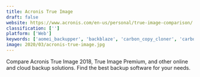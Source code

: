 ```yaml
---
title: Acronis True Image
draft: false 
website: https://www.acronis.com/en-us/personal/true-image-comparison/
classification: ['']
platform: ['Web']
keywords: ['aomei_backupper', 'backblaze', 'carbon_copy_cloner', 'carbonite', 'crashplan_pro', 'daemon_tools', 'driveimage_xml', 'dropbox', 'druva_insync', 'duplicati', 'fog_project', 'macrium_reflect', 'minitool_partition_wizard', 'novabackup', 'solarwinds_backup', 'time_machine', 'vembu_bdr_suite', 'win32_disk_imager', 'rsync']
image: 2020/03/acronis-true-image.jpg
---
```

Compare Acronis True Image 2018, True Image Premium, and other online and cloud backup solutions. Find the best backup software for your needs.